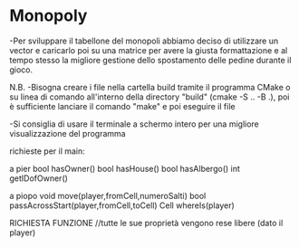 # Monopoly
-Per sviluppare il tabellone del monopoli abbiamo deciso di utilizzare un vector e caricarlo poi su una matrice per avere la giusta formattazione e al tempo stesso la migliore gestione dello spostamento delle pedine durante il gioco.

N.B.
-Bisogna creare i file nella cartella build tramite il programma CMake o su linea di comando all'interno della directory "build" (cmake -S .. -B .), poi è sufficiente lanciare il comando "make" e poi eseguire il file

-Si consiglia di usare il terminale a schermo intero per una migliore visualizzazione del programma


richieste per il main:

a pier
bool hasOwner()
bool hasHouse()
bool hasAlbergo()
int getIDofOwner()

a piopo
void move(player,fromCell,numeroSalti)
bool passAcrossStart(player,fromCell,toCell)
Cell whereIs(player)

RICHIESTA FUNZIONE
//tutte le sue proprietà vengono rese libere (dato il player)